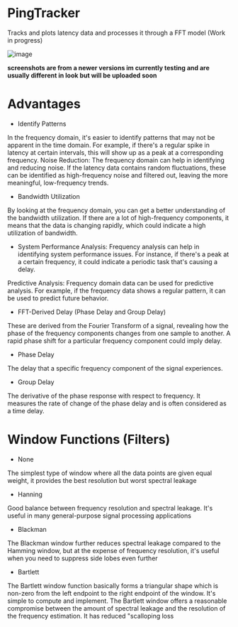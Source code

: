 # PingTracker
Tracks and plots latency data and processes it through a FFT model (Work in progress)

![image](https://github.com/TheBarret/PingTracker/assets/25234371/559cf174-fe23-4f9c-8d7e-64f2b16581ed)

__screenshots are from a newer versions im currently testing and are usually different in look but will be uploaded soon__

# Advantages

- Identify Patterns

In the frequency domain, it's easier to identify patterns that may not be apparent in the time domain. For example, if there's a regular spike in latency at certain intervals, this will show up as a peak at a corresponding frequency.
Noise Reduction: The frequency domain can help in identifying and reducing noise. If the latency data contains random fluctuations, these can be identified as high-frequency noise and filtered out, leaving the more meaningful, low-frequency trends.

- Bandwidth Utilization

By looking at the frequency domain, you can get a better understanding of the bandwidth utilization. If there are a lot of high-frequency components, it means that the data is changing rapidly, which could indicate a high utilization of bandwidth.

- System Performance Analysis: Frequency analysis can help in identifying system performance issues. For instance, if there's a peak at a certain frequency, it could indicate a periodic task that's causing a delay.

Predictive Analysis: Frequency domain data can be used for predictive analysis. For example, if the frequency data shows a regular pattern, it can be used to predict future behavior.

- FFT-Derived Delay (Phase Delay and Group Delay)

These are derived from the Fourier Transform of a signal, revealing how the phase of the frequency components changes from one sample to another.
A rapid phase shift for a particular frequency component could imply delay. 

- Phase Delay

The delay that a specific frequency component of the signal experiences.

- Group Delay

The derivative of the phase response with respect to frequency. It measures the rate of change of the phase delay and is often considered as a time delay.


# Window Functions (Filters)

- None

The simplest type of window where all the data points are given equal weight, it provides the best resolution but worst spectral leakage

- Hanning

Good balance between frequency resolution and spectral leakage. It's useful in many general-purpose signal processing applications

- Blackman

The Blackman window further reduces spectral leakage compared to the Hamming window, but at the expense of frequency resolution,
it's useful when you need to suppress side lobes even further

- Bartlett 

The Bartlett window function basically forms a triangular shape which is non-zero from the left endpoint to the right endpoint of the window.
It's simple to compute and implement. The Bartlett window offers a reasonable compromise between the amount of spectral leakage and the resolution of the frequency estimation.
It has reduced "scalloping loss

